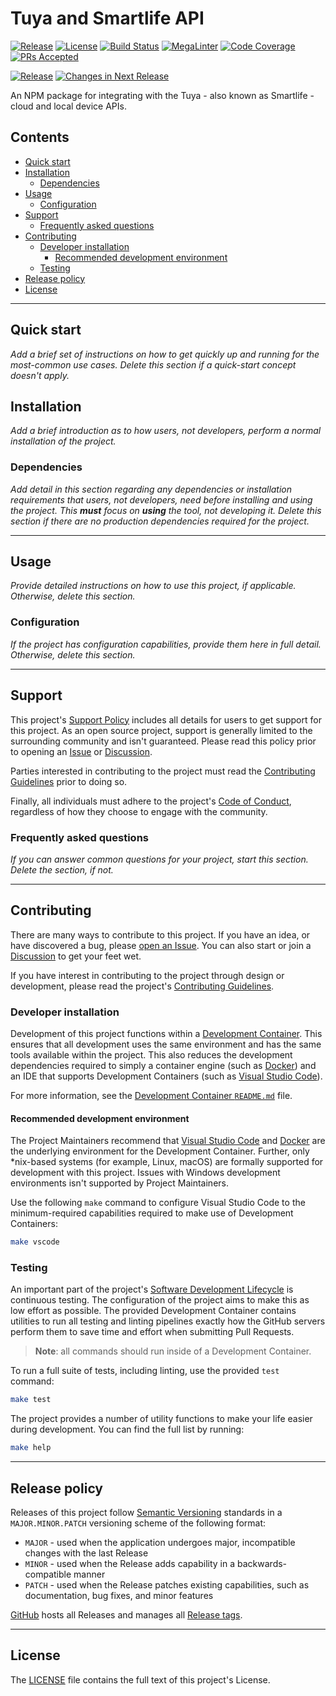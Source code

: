 # Tuya and Smartlife API

<!-- markdownlint-disable MD033 -->
[![Release][badge-release-img]][badge-release]
[![License][badge-license-img]][badge-license]
[![Build Status][badge-build-img]][badge-build]
[![MegaLinter][badge-megalinter-img]][badge-megalinter]
[![Code Coverage][badge-coverage-img]][badge-coverage]
[![PRs Accepted][badge-pr-rate-img]][badge-pr-rate]
<br/>

[![Release][badge-rel-prod-img]][badge-rel-prod]
[![Changes in Next Release][badge-changes-img]][badge-changes]
<!-- markdownlint-enable MD033 -->

An NPM package for integrating with the Tuya - also known as Smartlife - cloud and local device APIs.

<!-- prettier-ignore-start -->
<!-- omit from toc -->
## Contents

- [Quick start](#quick-start)
- [Installation](#installation)
  - [Dependencies](#dependencies)
- [Usage](#usage)
  - [Configuration](#configuration)
- [Support](#support)
  - [Frequently asked questions](#frequently-asked-questions)
- [Contributing](#contributing)
  - [Developer installation](#developer-installation)
    - [Recommended development environment](#recommended-development-environment)
  - [Testing](#testing)
- [Release policy](#release-policy)
- [License](#license)

---
<!-- prettier-ignore-end -->

## Quick start

<!-- TODO - Add instructions for how to use (not develop) this utility quickly. -->

_Add a brief set of instructions on how to get quickly up and running for the most-common use cases. Delete this section
if a quick-start concept doesn't apply._

## Installation

<!-- TODO - Add instructions for how to perform a Production installation with all options. -->

_Add a brief introduction as to how users, not developers, perform a normal installation of the project._

### Dependencies

<!-- TODO - Add production dependency information. -->

_Add detail in this section regarding any dependencies or installation requirements that users, not developers, need
before installing and using the project. This **must** focus on **using** the tool, not developing it. Delete this
section if there are no production dependencies required for the project._

---

## Usage

<!-- TODO - Add usage instructions. -->

_Provide detailed instructions on how to use this project, if applicable. Otherwise, delete this section._

### Configuration

<!-- TODO - Add any configuration options and how to set them for the project. -->

_If the project has configuration capabilities, provide them here in full detail. Otherwise, delete this section._

---

## Support

This project's [Support Policy][support] includes all details for users to get support for this project. As an open
source project, support is generally limited to the surrounding community and isn't guaranteed. Please read this policy
prior to opening an [Issue][issues] or [Discussion][discussions].

Parties interested in contributing to the project must read the [Contributing Guidelines][contributing] prior to doing
so.

Finally, all individuals must adhere to the project's [Code of Conduct][code-of-conduct], regardless of how they choose
to engage with the community.

### Frequently asked questions

<!-- TODO - Add FAQ, if any. -->

_If you can answer common questions for your project, start this section. Delete the section, if not._

---

## Contributing

There are many ways to contribute to this project. If you have an idea, or have discovered a bug, please
[open an Issue][new-issue]. You can also start or join a [Discussion][discussions] to get your feet wet.

If you have interest in contributing to the project through design or development, please read the project's
[Contributing Guidelines][contributing].

### Developer installation

Development of this project functions within a [Development Container][devcontainer]. This ensures that all development
uses the same environment and has the same tools available within the project. This also reduces the development
dependencies required to simply a container engine (such as [Docker][docker]) and an IDE that supports Development
Containers (such as [Visual Studio Code][vs-code]).

For more information, see the [Development Container `README.md`][devcontainer-readme] file.

#### Recommended development environment

The Project Maintainers recommend that [Visual Studio Code][vs-code] and [Docker][docker] are the underlying
environment for the Development Container. Further, only *nix-based systems (for example, Linux, macOS) are formally
supported for development with this project. Issues with Windows development environments isn't supported by Project
Maintainers.

Use the following `make` command to configure Visual Studio Code to the minimum-required capabilities required to make
use of Development Containers:

```sh
make vscode
```

### Testing

An important part of the project's [Software Development Lifecycle][sdlc] is continuous testing. The configuration of
the project aims to make this as low effort as possible. The provided Development Container contains utilities to run
all testing and linting pipelines exactly how the GitHub servers perform them to save time and effort when submitting
Pull Requests.

> **Note**: all commands should run inside of a Development Container.

To run a full suite of tests, including linting, use the provided `test` command:

```sh
make test
```

The project provides a number of utility functions to make your life easier during development. You can find the full
list by running:

```bash
make help
```

---

## Release policy

Releases of this project follow [Semantic Versioning](http://semver.org/) standards in a `MAJOR.MINOR.PATCH` versioning
scheme of the following format:

- `MAJOR` - used when the application undergoes major, incompatible changes with the last Release
- `MINOR` - used when the Release adds capability in a backwards-compatible manner
- `PATCH` - used when the Release patches existing capabilities, such as documentation, bug fixes, and minor features

[GitHub][releases] hosts all Releases and manages all [Release tags][release-tags].

---

## License

The [LICENSE][license] file contains the full text of this project's License.

<!-- Link repository -->
<!-- editorconfig-checker-disable -->

[badge-build]: https://github.com/andrewvaughan/tuya-smartlife-api/actions
[badge-build-img]: https://img.shields.io/badge/build-N/A-rgb(200%2C200%2C200).svg?style=flat&logo=dependabot&logoColor=white
[badge-changes]: https://github.com/andrewvaughan/tuya-smartlife-api/commits/main/
[badge-changes-img]: https://img.shields.io/github/commits-since/andrewvaughan/tuya-smartlife-api/latest?label=changes%20in%20next%20release
[badge-coverage]: https://github.com/andrewvaughan/tuya-smartlife-api
[badge-coverage-img]: https://codecov.io/gh/andrewvaughan/tuya-smartlife-api/branch/main/graph/badge.svg
[badge-license]: LICENSE
[badge-license-img]: https://img.shields.io/badge/license-MIT-blue.svg?style=flat&logo=opensourceinitiative&logoColor=white
[badge-megalinter]: https://github.com/andrewvaughan/tuya-smartlife-api/actions/workflows/mega-linter.yml?query=branch%3Amain
[badge-megalinter-img]: https://github.com/andrewvaughan/tuya-smartlife-api/actions/workflows/mega-linter.yml/badge.svg?branch=main
[badge-pr-rate]: https://github.com/andrewvaughan/tuya-smartlife-api/graphs/commit-activity/
[badge-pr-rate-img]: https://img.shields.io/github/commit-activity/m/andrewvaughan/tuya-smartlife-api/main?logo=github&label=PR%20accepted
[badge-rel-prod]: https://github.com/andrewvaughan/tuya-smartlife-api/commits/production/
[badge-rel-prod-img]: https://img.shields.io/github/last-commit/andrewvaughan/tuya-smartlife-api/production?label=prod%20release
[badge-release]: https://github.com/andrewvaughan/tuya-smartlife-api/releases
[badge-release-img]: https://img.shields.io/github/v/release/andrewvaughan/tuya-smartlife-api?sort=semver
[code-of-conduct]: .github/CODE_OF_CONDUCT.md
[contributing]: .github/CONTRIBUTING.md
[devcontainer]: https://containers.dev
[devcontainer-readme]: .devcontainer/README.md
[discussions]: https://github.com/andrewvaughan/tuya-smartlife-api/discussions
[docker]: https://www.docker.com
[issues]: https://github.com/andrewvaughan/tuya-smartlife-api/issues
[license]: LICENSE
[new-issue]: https://github.com/andrewvaughan/tuya-smartlife-api/issues/new
[releases]: https://github.com/andrewvaughan/tuya-smartlife-api/releases
[release-tags]: https://github.com/andrewvaughan/tuya-smartlife-api/tags
[sdlc]: .github/CONTRIBUTING.md#software-development-lifecycle
[support]: .github/SUPPORT.md
[vs-code]: https://code.visualstudio.com

<!-- editorconfig-checker-enable -->
